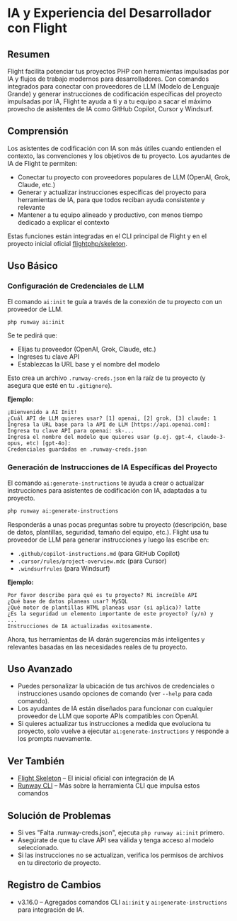 # IA y Experiencia del Desarrollador con Flight

## Resumen

Flight facilita potenciar tus proyectos PHP con herramientas impulsadas por IA y flujos de trabajo modernos para desarrolladores. Con comandos integrados para conectar con proveedores de LLM (Modelo de Lenguaje Grande) y generar instrucciones de codificación específicas del proyecto impulsadas por IA, Flight te ayuda a ti y a tu equipo a sacar el máximo provecho de asistentes de IA como GitHub Copilot, Cursor y Windsurf.

## Comprensión

Los asistentes de codificación con IA son más útiles cuando entienden el contexto, las convenciones y los objetivos de tu proyecto. Los ayudantes de IA de Flight te permiten:
- Conectar tu proyecto con proveedores populares de LLM (OpenAI, Grok, Claude, etc.)
- Generar y actualizar instrucciones específicas del proyecto para herramientas de IA, para que todos reciban ayuda consistente y relevante
- Mantener a tu equipo alineado y productivo, con menos tiempo dedicado a explicar el contexto

Estas funciones están integradas en el CLI principal de Flight y en el proyecto inicial oficial [flightphp/skeleton](https://github.com/flightphp/skeleton).

## Uso Básico

### Configuración de Credenciales de LLM

El comando `ai:init` te guía a través de la conexión de tu proyecto con un proveedor de LLM.

```bash
php runway ai:init
```

Se te pedirá que:
- Elijas tu proveedor (OpenAI, Grok, Claude, etc.)
- Ingreses tu clave API
- Establezcas la URL base y el nombre del modelo

Esto crea un archivo `.runway-creds.json` en la raíz de tu proyecto (y asegura que esté en tu `.gitignore`).

**Ejemplo:**
```
¡Bienvenido a AI Init!
¿Cuál API de LLM quieres usar? [1] openai, [2] grok, [3] claude: 1
Ingresa la URL base para la API de LLM [https://api.openai.com]:
Ingresa tu clave API para openai: sk-...
Ingresa el nombre del modelo que quieres usar (p.ej. gpt-4, claude-3-opus, etc) [gpt-4o]:
Credenciales guardadas en .runway-creds.json
```

### Generación de Instrucciones de IA Específicas del Proyecto

El comando `ai:generate-instructions` te ayuda a crear o actualizar instrucciones para asistentes de codificación con IA, adaptadas a tu proyecto.

```bash
php runway ai:generate-instructions
```

Responderás a unas pocas preguntas sobre tu proyecto (descripción, base de datos, plantillas, seguridad, tamaño del equipo, etc.). Flight usa tu proveedor de LLM para generar instrucciones y luego las escribe en:
- `.github/copilot-instructions.md` (para GitHub Copilot)
- `.cursor/rules/project-overview.mdc` (para Cursor)
- `.windsurfrules` (para Windsurf)

**Ejemplo:**
```
Por favor describe para qué es tu proyecto? Mi increíble API
¿Qué base de datos planeas usar? MySQL
¿Qué motor de plantillas HTML planeas usar (si aplica)? latte
¿Es la seguridad un elemento importante de este proyecto? (y/n) y
...
Instrucciones de IA actualizadas exitosamente.
```

Ahora, tus herramientas de IA darán sugerencias más inteligentes y relevantes basadas en las necesidades reales de tu proyecto.

## Uso Avanzado

- Puedes personalizar la ubicación de tus archivos de credenciales o instrucciones usando opciones de comando (ver `--help` para cada comando).
- Los ayudantes de IA están diseñados para funcionar con cualquier proveedor de LLM que soporte APIs compatibles con OpenAI.
- Si quieres actualizar tus instrucciones a medida que evoluciona tu proyecto, solo vuelve a ejecutar `ai:generate-instructions` y responde a los prompts nuevamente.

## Ver También

- [Flight Skeleton](https://github.com/flightphp/skeleton) – El inicial oficial con integración de IA
- [Runway CLI](/awesome-plugins/runway) – Más sobre la herramienta CLI que impulsa estos comandos

## Solución de Problemas

- Si ves "Falta .runway-creds.json", ejecuta `php runway ai:init` primero.
- Asegúrate de que tu clave API sea válida y tenga acceso al modelo seleccionado.
- Si las instrucciones no se actualizan, verifica los permisos de archivos en tu directorio de proyecto.

## Registro de Cambios

- v3.16.0 – Agregados comandos CLI `ai:init` y `ai:generate-instructions` para integración de IA.